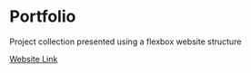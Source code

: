 # Portfolio
Project collection presented using a flexbox website structure

<a href="https://fitzpk.github.io/Portfolio/">Website Link</a>
